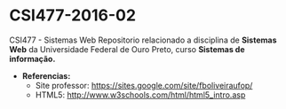 # CSI477-2016-02
CSI477 - Sistemas Web
Repositorio relacionado a disciplina de **Sistemas Web** da Universidade Federal de Ouro Preto, curso **Sistemas de informação.**

+ **Referencias:**
  + Site professor: https://sites.google.com/site/fboliveiraufop/
  + HTML5: http://www.w3schools.com/html/html5_intro.asp
  
